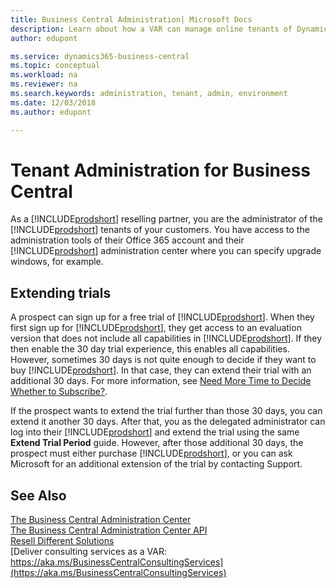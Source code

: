 ```yaml
---
title: Business Central Administration| Microsoft Docs
description: Learn about how a VAR can manage online tenants of Dynamics 365 Business Central.  
author: edupont

ms.service: dynamics365-business-central
ms.topic: conceptual
ms.workload: na
ms.reviewer: na
ms.search.keywords: administration, tenant, admin, environment
ms.date: 12/03/2018
ms.author: edupont

---
```

# Tenant Administration for Business Central

As a [!INCLUDE[prodshort](includes/prodshort.md)] reselling partner, you are the administrator of the [!INCLUDE[prodshort](includes/prodshort.md)] tenants of your customers. You have access to the administration tools of their Office 365 account and their [!INCLUDE[prodshort](includes/prodshort.md)] administration center where you can specify upgrade windows, for example.  

## Extending trials

A prospect can sign up for a free trial of [!INCLUDE[prodshort](includes/prodshort.md)]. When they first sign up for [!INCLUDE[prodshort](includes/prodshort.md)], they get access to an evaluation version that does not include all capabilities in [!INCLUDE[prodshort](includes/prodshort.md)]. If they then enable the 30 day trial experience, this enables all capabilities. However, sometimes 30 days is not quite enough to decide if they want to buy [!INCLUDE[prodshort](includes/prodshort.md)]. In that case, they can extend their trial with an additional 30 days. For more information, see [Need More Time to Decide Whether to Subscribe?](/dynamics365/business-central/admin-extend-trial?toc=/dynamics365/business-central/dev-itpro/administration&bc=../breadcrumb/toc.yml).  

If the prospect wants to extend the trial further than those 30 days, you can extend it another 30 days. After that, you as the delegated administrator can log into their [!INCLUDE[prodshort](includes/prodshort.md)] and extend the trial using the same **Extend Trial Period** guide. However, after those additional 30 days, the prospect must either purchase [!INCLUDE[prodshort](includes/prodshort.md)], or you can ask Microsoft for an additional extension of the trial by contacting Support.  

## See Also

[The Business Central Administration Center](tenant-admin-center.md)  
[The Business Central Administration Center API](administration-center-api.md)  
[Resell Different Solutions](../developer/readiness/readiness-reseller.md)  
[Deliver consulting services as a VAR: https://aka.ms/BusinessCentralConsultingServices](https://aka.ms/BusinessCentralConsultingServices)  
